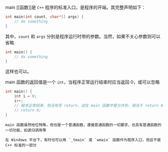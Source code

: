 main [[函数]]是 `C++` 程序的标准入口，是程序的开端。其完整声明如下：

```c++
int main(int count, char*[] args) {
    // do something
}
```

其中，`count` 和 `args` 分别是程序运行时带的参数。当然，如果不关心参数则可以省略

```c++
int main() {
    // do something
}
```

这样也可以。

main  函数的返回值是一个 `int`，当程序正常运行结束时应当返回 0，或可以忽略

```c++
int main() {
    int i = 0;
    i++;
    // 程序正常结束，但没有写 return，这在 main 函数中是允许的，相当于 return 0
    // return 0;
}
```

```ad-info
main 函数虽然地位特殊，但也是一个普通函数，遵循普通函数的一切要求，也具有普通函数的一切功能，如递归调用等
```

```ad-warning
在 Windows 平台下，有时也可以用 `_tmain` 或 `wmain` 函数作为程序入口，但这不是 C++ 标准的一部分
```
